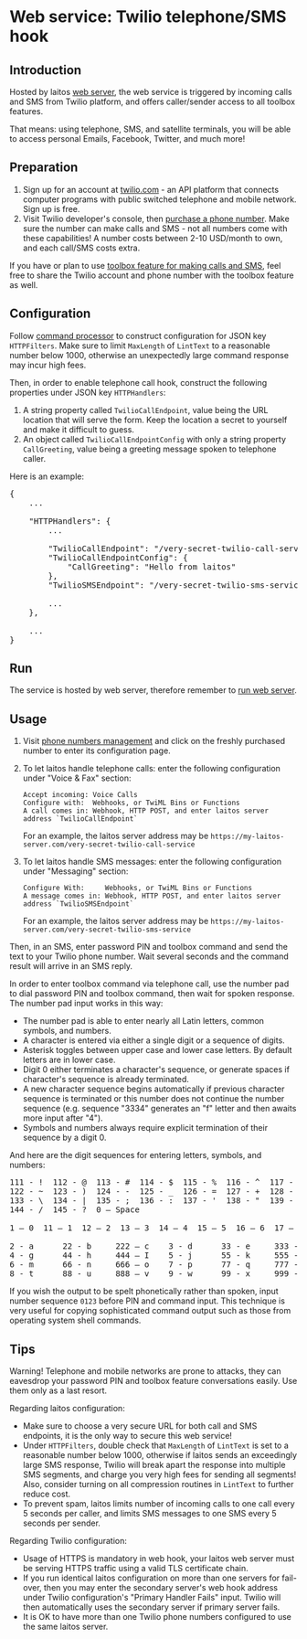 # Web service: Twilio telephone/SMS hook

## Introduction
Hosted by laitos [web server](https://github.com/HouzuoGuo/laitos/wiki/Daemon:-web-server), the web service is triggered
by incoming calls and SMS from Twilio platform, and offers caller/sender access to all toolbox features.

That means: using telephone, SMS, and satellite terminals, you will be able to access personal Emails, Facebook,
Twitter, and much more!

## Preparation
1. Sign up for an account at [twilio.com](https://www.twilio.com) - an API platform that connects computer programs with
   public switched telephone and mobile network. Sign up is free.
2. Visit Twilio developer's console, then [purchase a phone number](https://www.twilio.com/console/phone-numbers/search).
   Make sure the number can make calls and SMS - not all numbers come with these capabilities! A number costs between
   2-10 USD/month to own, and each call/SMS costs extra.

If you have or plan to use [toolbox feature for making calls and SMS](https://github.com/HouzuoGuo/laitos/wiki/Toolbox-feature:-making-calls-and-send-SMS),
feel free to share the Twilio account and phone number with the toolbox feature as well.

## Configuration
Follow [command processor](https://github.com/HouzuoGuo/laitos/wiki/Command-processor) to construct configuration for
JSON key `HTTPFilters`. Make sure to limit `MaxLength` of `LintText` to a reasonable number below 1000, otherwise an
unexpectedly large command response may incur high fees.

Then, in order to enable telephone call hook, construct the following properties under JSON key `HTTPHandlers`:
1. A string property called `TwilioCallEndpoint`, value being the URL location that will serve the form. Keep the
   location a secret to yourself and make it difficult to guess.
2. An object called `TwilioCallEndpointConfig` with only a string property `CallGreeting`, value being a greeting
   message spoken to telephone caller.

Here is an example:
<pre>
{
    ...

    "HTTPHandlers": {
        ...

        "TwilioCallEndpoint": "/very-secret-twilio-call-service",
        "TwilioCallEndpointConfig": {
            "CallGreeting": "Hello from laitos"
        },
        "TwilioSMSEndpoint": "/very-secret-twilio-sms-service",

        ...
    },

    ...
}
</pre>

## Run
The service is hosted by web server, therefore remember to [run web server](https://github.com/HouzuoGuo/laitos/wiki/Daemon:-web-server#run).

## Usage
1. Visit [phone numbers management](https://www.twilio.com/console/phone-numbers/incoming) and click on the freshly
   purchased number to enter its configuration page.
2. To let laitos handle telephone calls: enter the following configuration under "Voice & Fax" section:

       Accept incoming: Voice Calls
       Configure with:  Webhooks, or TwiML Bins or Functions
       A call comes in: Webhook, HTTP POST, and enter laitos server address `TwilioCallEndpoint`

   For an example, the laitos server address may be `https://my-laitos-server.com/very-secret-twilio-call-service`

3. To let laitos handle SMS messages: enter the following configuration under "Messaging" section:

       Configure With:     Webhooks, or TwiML Bins or Functions
       A message comes in: Webhook, HTTP POST, and enter laitos server address `TwilioSMSEndpoint`

   For an example, the laitos server address may be `https://my-laitos-server.com/very-secret-twilio-sms-service`

Then, in an SMS, enter password PIN and toolbox command and send the text to your Twilio phone number. Wait several
seconds and the command result will arrive in an SMS reply.

In order to enter toolbox command via telephone call, use the number pad to dial password PIN and toolbox command, then
wait for spoken response. The number pad input works in this way:
- The number pad is able to enter nearly all Latin letters, common symbols, and numbers.
- A character is entered via either a single digit or a sequence of digits.
- Asterisk toggles between upper case and lower case letters. By default letters are in lower case.
- Digit 0 either terminates a character's sequence, or generate spaces if character's sequence is already terminated.
- A new character sequence begins automatically if previous character sequence is terminated or this number does not
  continue the number sequence (e.g. sequence "3334" generates an "f" letter and then awaits more input after "4").
- Symbols and numbers always require explicit termination of their sequence by a digit 0. 

And here are the digit sequences for entering letters, symbols, and numbers:
<pre>
111 - !  112 - @  113 - #  114 - $  115 - %  116 - ^  117 - &  118 - *  119 - (  121 - `
122 - ~  123 - )  124 - -  125 - _  126 - =  127 - +  128 - [  129 - {  131 - ]  132 - }
133 - \  134 - |  135 - ;  136 - :  137 - '  138 - "  139 - ,  141 - <  142 - .  143 - >
144 - /  145 - ?  0 – Space

1 – 0  11 – 1  12 – 2  13 – 3  14 – 4  15 – 5  16 – 6  17 – 7  18 – 8  19 - 9

2 - a      22 - b     222 – c    3 - d      33 - e     333 - f
4 - g      44 - h     444 – I    5 - j      55 - k     555 - l
6 - m      66 - n     666 – o    7 - p      77 - q     777 - r    7777 - s
8 - t      88 - u     888 – v    9 - w      99 - x     999 - y    9999 – z
</pre>

If you wish the output to be spelt phonetically rather than spoken, input number sequence `0123` before PIN and command
input. This technique is very useful for copying sophisticated command output such as those from operating system shell
commands.

## Tips
Warning! Telephone and mobile networks are prone to attacks, they can eavesdrop your password PIN and toolbox
feature conversations easily. Use them only as a last resort.

Regarding laitos configuration:
- Make sure to choose a very secure URL for both call and SMS endpoints, it is the only way to secure this web service!
- Under `HTTPFilters`, double check that `MaxLength` of `LintText` is set to a reasonable number below 1000, otherwise
  if laitos sends an exceedingly large SMS response, Twilio will break apart the response into multiple SMS segments,
  and charge you very high fees for sending all segments! Also, consider turning on all compression routines in
  `LintText` to further reduce cost.
- To prevent spam, laitos limits number of incoming calls to one call every 5 seconds per caller, and limits SMS
  messages to one SMS every 5 seconds per sender.

Regarding Twilio configuration:
- Usage of HTTPS is mandatory in web hook, your laitos web server must be serving HTTPS traffic using a valid TLS
  certificate chain.
- If you run identical laitos configuration on more than one servers for fail-over, then you may enter the secondary
  server's web hook address under Twilio configuration's "Primary Handler Fails" input. Twilio will then automatically
  uses the secondary server if primary server fails.
- It is OK to have more than one Twilio phone numbers configured to use the same laitos server.